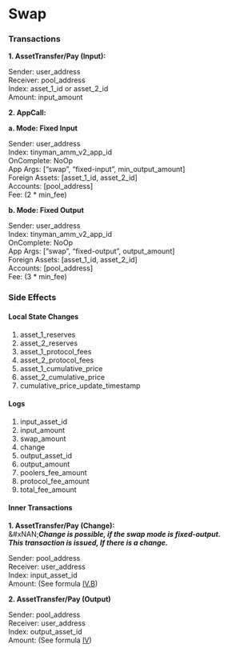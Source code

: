 # Swap

### **Transactions**

**1. AssetTransfer/Pay (Input):**

Sender: user\_address\
Receiver: pool\_address\
Index: asset\_1\_id or asset\_2\_id\
Amount: input\_amount

**2. AppCall:**

**a. Mode: Fixed Input**

Sender: user\_address\
Index: tinyman\_amm\_v2\_app\_id\
OnComplete: NoOp\
App Args: \[“swap”,  “fixed-input”, min\_output\_amount]\
Foreign Assets: \[asset\_1\_id, asset\_2\_id]\
Accounts: \[pool\_address]\
Fee: (2 \* min\_fee)

**b. Mode: Fixed Output**

Sender: user\_address\
Index: tinyman\_amm\_v2\_app\_id\
OnComplete: NoOp\
App Args: \[“swap”, “fixed-output”, output\_amount]\
Foreign Assets: \[asset\_1\_id, asset\_2\_id]\
Accounts: \[pool\_address]\
Fee: (3 \* min\_fee)

### **Side Effects**

#### **Local State Changes**

1. asset\_1\_reserves
2. asset\_2\_reserves
3. asset\_1\_protocol\_fees
4. asset\_2\_protocol\_fees
5. asset\_1\_cumulative\_price
6. asset\_2\_cumulative\_price
7. cumulative\_price\_update\_timestamp

#### **Logs**

1. input\_asset\_id
2. input\_amount
3. swap\_amount
4. change
5. output\_asset\_id
6. output\_amount
7. poolers\_fee\_amount
8. protocol\_fee\_amount
9. total\_fee\_amount

#### **Inner Transactions**

**1. AssetTransfer/Pay (Change):**\
&#xNAN;_**Change is possible, if the swap mode is fixed-output.**_\
_**This transaction is issued, If there is a change.**_

Sender: pool\_address\
Receiver: user\_address\
Index: input\_asset\_id\
Amount: (See formula [IV.B](../../formulae.md#b.-fixed-output))

**2. AssetTransfer/Pay (Output)**

Sender: pool\_address\
Receiver: user\_address\
Index: output\_asset\_id\
Amount: (See formula [IV](../../formulae.md#iv.-swapping))
